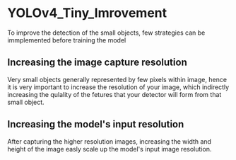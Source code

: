 # YOLOv4_Tiny_Imrovement
To improve the detection of the small objects, few strategies can be immplemented before training the model
## Increasing the image capture resolution
Very small objects generally represented by few pixels within image, hence it is very important to increase the resolution of your image, which indirectly increasing the qulality of the fetures that your detector will form from that small object.
## Increasing the model's input resolution
After capturing the higher resolution images, increasing the width and height of the image easly scale up the model's input image resolution.

